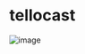# tellocast
![image](https://user-images.githubusercontent.com/43129534/143480610-05112c46-2222-4132-b1b8-5adf0b999b8d.png)
